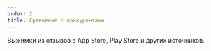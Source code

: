 ```yaml
---
order: 2
title: Сравнение с конкурентами
---
```


Выжимки из отзывов в App Store, Play Store и других источников.